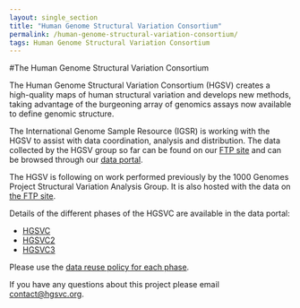 ```yaml
---
layout: single_section
title: "Human Genome Structural Variation Consortium"
permalink: /human-genome-structural-variation-consortium/
tags: Human Genome Structural Variation Consortium
---
```

#The Human Genome Structural Variation Consortium

The Human Genome Structural Variation Consortium (HGSV) creates a high-quality maps of human structural variation and develops new methods, taking advantage of the burgeoning array of genomics assays now available to define genomic structure.

The International Genome Sample Resource (IGSR) is working with the HGSV to assist with data coordination, analysis and distribution. The data collected by the HGSV group so far can be found on our [FTP site](ftp://ftp.1000genomes.ebi.ac.uk/vol1/ftp/data_collections/hgsv_sv_discovery/) and can be browsed through our [data portal](/data-portal/data-collection/structural-variation).

The HGSV is following on work performed previously by the 1000 Genomes Project Structural Variation Analysis Group. It is also hosted with the data on [the FTP site](ftp://ftp.1000genomes.ebi.ac.uk/vol1/ftp/data_collections/hgsv_sv_discovery/README_hgsvc_datareuse_statement.md).

Details of the different phases of the HGSVC are available in the data portal:
* [HGSVC](https://www.internationalgenome.org/data-portal/data-collection/structural-variation)
* [HGSVC2](https://www.internationalgenome.org/data-portal/data-collection/hgsvc2) 
* [HGSVC3](https://www.internationalgenome.org/data-portal/data-collection/hgsvc3)

Please use the [data reuse policy for each phase](http://ftp.1000genomes.ebi.ac.uk/vol1/ftp//data_collections/hgsv_sv_discovery/README_hgsvc_datareuse_statement.md).

If you have any questions about this project please email [contact@hgsvc.org](mailto:contact@hgsvc.org).
